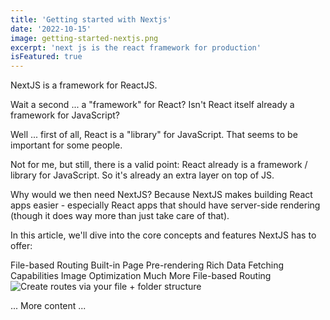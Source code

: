 ```yaml
---
title: 'Getting started with Nextjs'
date: '2022-10-15'
image: getting-started-nextjs.png
excerpt: 'next js is the react framework for production'
isFeatured: true
---
```


NextJS is a framework for ReactJS.

Wait a second ... a "framework" for React? Isn't React itself already a framework for JavaScript?

Well ... first of all, React is a "library" for JavaScript. That seems to be important for some people.

Not for me, but still, there is a valid point: React already is a framework / library for JavaScript. So it's already an extra layer on top of JS.

Why would we then need NextJS?
Because NextJS makes building React apps easier - especially React apps that should have server-side rendering (though it does way more than just take care of that).

In this article, we'll dive into the core concepts and features NextJS has to offer:

File-based Routing
Built-in Page Pre-rendering
Rich Data Fetching Capabilities
Image Optimization
Much More
File-based Routing
![Create routes via your file + folder structure](/images/posts/getting-started-with-nextjs/nextjs-file-based-routing.png)

... More content ...